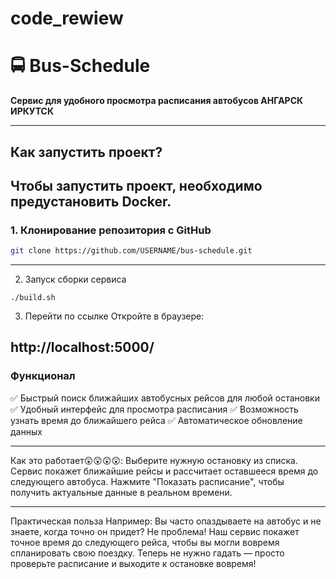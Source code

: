 # code_rewiew
# 🚍 Bus-Schedule  
**Сервис для удобного просмотра  расписания автобусов АНГАРСК ИРКУТСК**  

---

##  Как запустить проект?  
Чтобы запустить проект, необходимо предустановить **Docker**.  
---
###  1. Клонирование репозитория с GitHub  
```bash
git clone https://github.com/USERNAME/bus-schedule.git
```
---
 2. Запуск сборки сервиса
```
./build.sh
```
3. Перейти по ссылке
Откройте в браузере:

http://localhost:5000/
---
### Функционал
✅ Быстрый поиск ближайших автобусных рейсов для любой остановки
✅ Удобный интерфейс для просмотра расписания
✅ Возможность узнать время до ближайшего рейса
✅ Автоматическое обновление данных

---
Как это работает😲😲😲😲:
Выберите нужную остановку из списка.
Сервис покажет ближайшие рейсы и рассчитает оставшееся время до следующего автобуса.
Нажмите "Показать расписание", чтобы получить актуальные данные в реальном времени.


---
Практическая польза
Например:
Вы часто опаздываете на автобус и не знаете, когда точно он придет?
Не проблема! Наш сервис покажет точное время до следующего рейса, чтобы вы могли вовремя спланировать свою поездку.
Теперь не нужно гадать — просто проверьте расписание и выходите к остановке вовремя!
